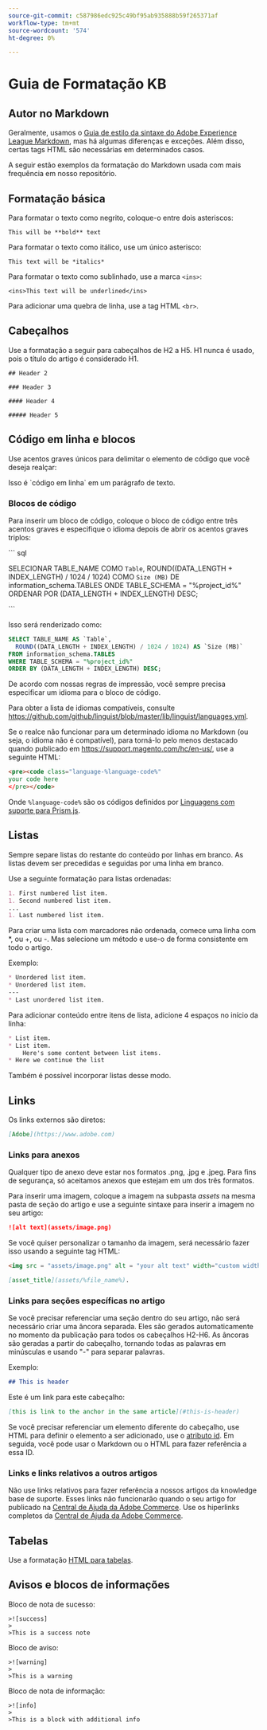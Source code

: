 ```yaml
---
source-git-commit: c587986edc925c49bf95ab935888b59f265371af
workflow-type: tm+mt
source-wordcount: '574'
ht-degree: 0%

---
```

# Guia de Formatação KB

## Autor no Markdown

Geralmente, usamos o [Guia de estilo da sintaxe do Adobe Experience League Markdown](https://experienceleague.adobe.com/docs/authoring-guide-exl/using/markdown/syntax-style-guide.html?lang=en), mas há algumas diferenças e exceções. Além disso, certas tags HTML são necessárias em determinados casos.

A seguir estão exemplos da formatação do Markdown usada com mais frequência em nosso repositório.

## Formatação básica

Para formatar o texto como negrito, coloque-o entre dois asteriscos:

`This will be **bold** text`

Para formatar o texto como itálico, use um único asterisco:

`This text will be *italics*`

Para formatar o texto como sublinhado, use a marca `<ins>`:

`<ins>This text will be underlined</ins>`

Para adicionar uma quebra de linha, use a tag HTML `<br>`.


## Cabeçalhos

Use a formatação a seguir para cabeçalhos de H2 a H5. H1 nunca é usado, pois o título do artigo é considerado H1.

`## Header 2 `

`### Header 3 `

`#### Header 4`

`##### Header 5`

## Código em linha e blocos

Use acentos graves únicos para delimitar o elemento de código que você deseja realçar:

Isso é \`código em linha\` em um parágrafo de texto.

### Blocos de código

Para inserir um bloco de código, coloque o bloco de código entre três acentos graves e especifique o idioma depois de abrir os acentos graves triplos:

\`\`\` sql

SELECIONAR TABLE_NAME COMO `Table`,
ROUND((DATA_LENGTH + INDEX_LENGTH) / 1024 / 1024) COMO `Size (MB)`
DE information_schema.TABLES
ONDE TABLE_SCHEMA = &quot;%project_id%&quot;
ORDENAR POR (DATA_LENGTH + INDEX_LENGTH) DESC;

\`\`\`

Isso será renderizado como:

```sql
SELECT TABLE_NAME AS `Table`,
  ROUND((DATA_LENGTH + INDEX_LENGTH) / 1024 / 1024) AS `Size (MB)`
FROM information_schema.TABLES
WHERE TABLE_SCHEMA = "%project_id%"
ORDER BY (DATA_LENGTH + INDEX_LENGTH) DESC;
```

De acordo com nossas regras de impressão, você sempre precisa especificar um idioma para o bloco de código.

Para obter a lista de idiomas compatíveis, consulte https://github.com/github/linguist/blob/master/lib/linguist/languages.yml.

Se o realce não funcionar para um determinado idioma no Markdown (ou seja, o idioma não é compatível), para torná-lo pelo menos destacado quando publicado em https://support.magento.com/hc/en-us/, use a seguinte HTML:

```html
<pre><code class="language-%language-code%"
your code here
</pre></code>
```

Onde ``%language-code%`` são os códigos definidos por [Linguagens com suporte para Prism.js](https://prismjs.com/#supported-languages).

## Listas

Sempre separe listas do restante do conteúdo por linhas em branco. As listas devem ser precedidas e seguidas por uma linha em branco.

Use a seguinte formatação para listas ordenadas:

```markdown
1. First numbered list item.
1. Second numbered list item.
...
1. Last numbered list item.
```

Para criar uma lista com marcadores não ordenada, comece uma linha com *, ou +, ou -. Mas selecione um método e use-o de forma consistente em todo o artigo.

Exemplo:

```markdown
* Unordered list item.
* Unordered list item.
---
* Last unordered list item.
```

Para adicionar conteúdo entre itens de lista, adicione 4 espaços no início da linha:

```markdown
* List item.
* List item.
    Here's some content between list items.
* Here we continue the list
```

Também é possível incorporar listas desse modo.

## Links

Os links externos são diretos:

```markdown
[Adobe](https://www.adobe.com)
```

### Links para anexos

Qualquer tipo de anexo deve estar nos formatos .png, .jpg e .jpeg. Para fins de segurança, só aceitamos anexos que estejam em um dos três formatos.

Para inserir uma imagem, coloque a imagem na subpasta *assets* na mesma pasta de seção do artigo e use a seguinte sintaxe para inserir a imagem no seu artigo:

```markdown
![alt text](assets/image.png)
```

Se você quiser personalizar o tamanho da imagem, será necessário fazer isso usando a seguinte tag HTML:

```html
<img src = "assets/image.png" alt = "your alt text" width="custom width, ex: 250px">
```

```markdown
[asset_title](assets/%file_name%).
```

### Links para seções específicas no artigo

Se você precisar referenciar uma seção dentro do seu artigo, não será necessário criar uma âncora separada. Eles são gerados automaticamente no momento da publicação para todos os cabeçalhos H2-H6. As âncoras são geradas a partir do cabeçalho, tornando todas as palavras em minúsculas e usando &quot;-&quot; para separar palavras.

Exemplo:

```markdown
## This is header
```

Este é um link para este cabeçalho:

```markdown
[this is link to the anchor in the same article](#this-is-header)
```

Se você precisar referenciar um elemento diferente do cabeçalho, use HTML para definir o elemento a ser adicionado, use o [atributo id](https://www.w3schools.com/html/html_id.asp). Em seguida, você pode usar o Markdown ou o HTML para fazer referência a essa ID.

### Links e links relativos a outros artigos

Não use links relativos para fazer referência a nossos artigos da knowledge base de suporte. Esses links não funcionarão quando o seu artigo for publicado na [Central de Ajuda da Adobe Commerce](https://support.magento.com/hc/en-us).
Use os hiperlinks completos da [Central de Ajuda da Adobe Commerce](https://support.magento.com/hc/en-us).


## Tabelas

Use a formatação [HTML para tabelas](https://www.w3schools.com/html/html_tables.asp).


## Avisos e blocos de informações

Bloco de nota de sucesso:

```
>![success]
>
>This is a success note
```

Bloco de aviso:

```
>![warning]
>
>This is a warning
```

Bloco de nota de informação:

```
>![info]
>
>This is a block with additional info
```
